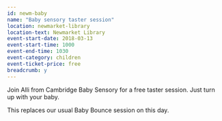 ```yaml
---
id: newm-baby
name: "Baby sensory taster session"
location: newmarket-library
location-text: Newmarket Library
event-start-date: 2018-03-13
event-start-time: 1000
event-end-time: 1030
event-category: children
event-ticket-price: free
breadcrumb: y
---
```


Join Alli from Cambridge Baby Sensory for a free taster session. Just turn up with your baby.

This replaces our usual Baby Bounce session on this day.
